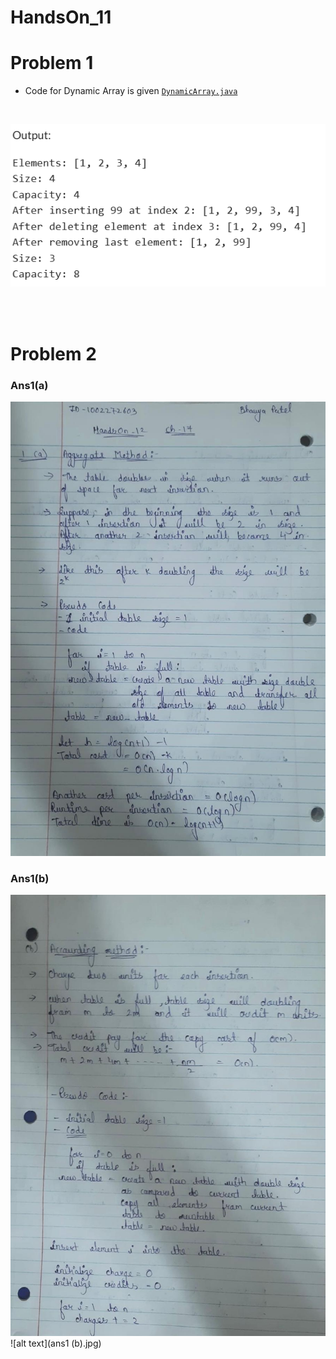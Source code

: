 # HandsOn_11

# Problem 1

* Code for Dynamic Array is given [`DynamicArray.java`](DynamicArray.java)

<br>

![alt text](DynamicArray.png)

<br>
<br>



# Problem 2

### Ans1(a)

![alt text](ans1(a).jpg)

### Ans1(b)

![alt text](ans1(b).jpg)
![alt text](ans1 (b).jpg)
